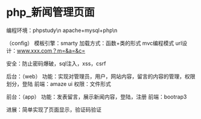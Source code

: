 # php_新闻管理页面

编程环境：phpstudy\n
apache+mysql+php\n

（config）
模板引擎：smarty 
加载方式：函数+类的形式 
mvc编程模式 
url设计：www.xxx.com？m=&a=&c=

安全：防止密码爆破，sql注入，xss，csrf

后台：（web）
功能：实现对管理员，用户，网站内容，留言的内容的管理，权限划分，登陆
前端：amaze ui
权限：文件形式

前台：（app）
功能：发表留言，展示新闻内容，登陆，注册
前端：bootrap3

进展：简单实现了页面显示，验证码验证
